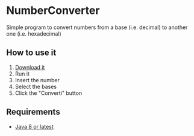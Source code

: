 # NumberConverter

Simple program to convert numbers from a base (i.e. decimal) to another one (i.e. hexadecimal)

## How to use it

1. [Download it]()
1. Run it
  1. Insert the number
  1. Select the bases
  1. Click the "Converti" button 

## Requirements

* [Java 8 or latest](https://www.java.com/it/download/manual.jsp)

